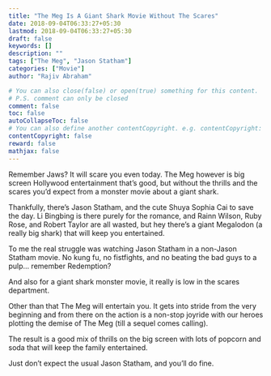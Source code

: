 ```yaml
---
title: "The Meg Is A Giant Shark Movie Without The Scares"
date: 2018-09-04T06:33:27+05:30
lastmod: 2018-09-04T06:33:27+05:30
draft: false
keywords: []
description: ""
tags: ["The Meg", "Jason Statham"]
categories: ["Movie"]
author: "Rajiv Abraham"

# You can also close(false) or open(true) something for this content.
# P.S. comment can only be closed
comment: false
toc: false
autoCollapseToc: false
# You can also define another contentCopyright. e.g. contentCopyright: "This is another copyright."
contentCopyright: false
reward: false
mathjax: false
---
```


Remember Jaws? It will scare you even today. The Meg however is big screen Hollywood entertainment that’s good, but without the thrills and the scares you’d expect from a monster movie about a giant shark.

Thankfully, there’s Jason Statham, and the cute Shuya Sophia Cai to save the day. Li Bingbing is there purely for the romance, and Rainn Wilson, Ruby Rose, and Robert Taylor are all wasted, but hey there’s a giant Megalodon (a really big shark) that will keep you entertained.

To me the real struggle was watching Jason Statham in a non-Jason Statham movie. No kung fu, no fistfights, and no beating the bad guys to a pulp… remember Redemption?

And also for a giant shark monster movie, it really is low in the scares department.

Other than that The Meg will entertain you. It gets into stride from the very beginning and from there on the action is a non-stop joyride with our heroes plotting the demise of The Meg (till a sequel comes calling).

The result is a good mix of thrills on the big screen with lots of popcorn and soda that will keep the family entertained.

Just don’t expect the usual Jason Statham, and you’ll do fine.